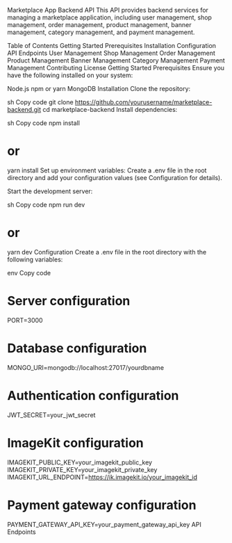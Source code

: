 Marketplace App Backend API
This API provides backend services for managing a marketplace application, including user management, shop management, order management, product management, banner management, category management, and payment management.

Table of Contents
Getting Started
Prerequisites
Installation
Configuration
API Endpoints
User Management
Shop Management
Order Management
Product Management
Banner Management
Category Management
Payment Management
Contributing
License
Getting Started
Prerequisites
Ensure you have the following installed on your system:

Node.js
npm or yarn
MongoDB
Installation
Clone the repository:

sh
Copy code
git clone https://github.com/yourusername/marketplace-backend.git
cd marketplace-backend
Install dependencies:

sh
Copy code
npm install
# or
yarn install
Set up environment variables:
Create a .env file in the root directory and add your configuration values (see Configuration for details).

Start the development server:

sh
Copy code
npm run dev
# or
yarn dev
Configuration
Create a .env file in the root directory with the following variables:

env
Copy code
# Server configuration
PORT=3000

# Database configuration
MONGO_URI=mongodb://localhost:27017/yourdbname

# Authentication configuration
JWT_SECRET=your_jwt_secret

# ImageKit configuration
IMAGEKIT_PUBLIC_KEY=your_imagekit_public_key
IMAGEKIT_PRIVATE_KEY=your_imagekit_private_key
IMAGEKIT_URL_ENDPOINT=https://ik.imagekit.io/your_imagekit_id

# Payment gateway configuration
PAYMENT_GATEWAY_API_KEY=your_payment_gateway_api_key
API Endpoints
